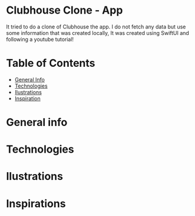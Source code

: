 #  Clubhouse Clone - App

It tried to do a clone of Clubhouse the app. I do not fetch any data but use some information that was created locally, It was created using SwiftUI and following a youtube tutorial!

# Table of Contents

- <a href="https://github.com/sergiosepulveda09/ClubHouse-Repo/tree/main#general-info" >General Info</a>
- <a href="https://github.com/sergiosepulveda09/ClubHouse-Repo/tree/main#technologies">Technologies</a>
- <a href="https://github.com/sergiosepulveda09/ClubHouse-Repo/tree/main#ilustrations">Ilustrations</a>
- <a href="https://github.com/sergiosepulveda09/ClubHouse-Repo/tree/main#inspirations">Inspiration</a>

# General info

# Technologies

# Ilustrations

# Inspirations


